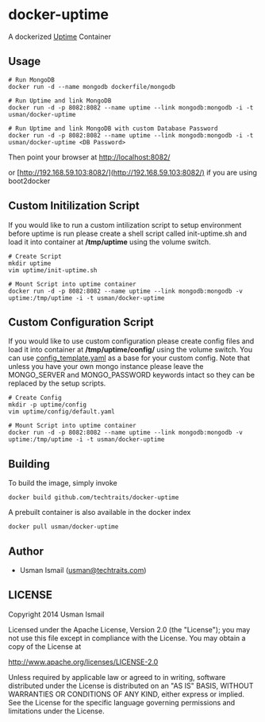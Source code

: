 docker-uptime
=============

A dockerized [Uptime](https://github.com/fzaninotto/uptime) Container

## Usage

```
# Run MongoDB
docker run -d --name mongodb dockerfile/mongodb

# Run Uptime and link MongoDB
docker run -d -p 8082:8082 --name uptime --link mongodb:mongodb -i -t usman/docker-uptime

# Run Uptime and link MongoDB with custom Database Password
docker run -d -p 8082:8082 --name uptime --link mongodb:mongodb -i -t usman/docker-uptime <DB Password>
```
Then point your browser at [http://localhost:8082/](http://localhost:8082/)

or [http://192.168.59.103:8082/](http://192.168.59.103:8082/) if you are using boot2docker

## Custom Initilization Script

If you would like to run a custom intilization script to setup environment before uptime is run please create a shell script called init-uptime.sh and load it into container at __/tmp/uptime__ using the volume switch.

```
# Create Script
mkdir uptime
vim uptime/init-uptime.sh

# Mount Script into uptime container
docker run -d -p 8082:8082 --name uptime --link mongodb:mongodb -v uptime:/tmp/uptime -i -t usman/docker-uptime
```

## Custom Configuration Script

If you would like to use custom configuration please create config files and load it into container at __/tmp/uptime/config/__ using the volume switch. You can use [config_template.yaml](https://github.com/techtraits/docker-uptime/blob/master/config_template.yaml) as a base for your custom config. Note that unless you have your own mongo instance please leave the MONGO_SERVER and MONGO_PASSWORD keywords intact so they can be replaced by the setup scripts. 

```
# Create Config
mkdir -p uptime/config
vim uptime/config/default.yaml

# Mount Script into uptime container
docker run -d -p 8082:8082 --name uptime --link mongodb:mongodb -v uptime:/tmp/uptime -i -t usman/docker-uptime
```

## Building

To build the image, simply invoke

    docker build github.com/techtraits/docker-uptime

A prebuilt container is also available in the docker index

    docker pull usman/docker-uptime
    
## Author

  * Usman Ismail (<usman@techtraits.com>)

## LICENSE

Copyright 2014 Usman Ismail

Licensed under the Apache License, Version 2.0 (the "License");
you may not use this file except in compliance with the License.
You may obtain a copy of the License at

  http://www.apache.org/licenses/LICENSE-2.0

Unless required by applicable law or agreed to in writing, software
distributed under the License is distributed on an "AS IS" BASIS,
WITHOUT WARRANTIES OR CONDITIONS OF ANY KIND, either express or implied.
See the License for the specific language governing permissions and
limitations under the License.
    
